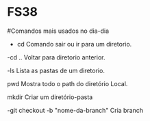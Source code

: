 # FS38

#Comandos mais usados no dia-dia

- cd
 Comando sair ou ir para um diretorio.

 -cd ..
 Voltar para diretorio anterior.

 -ls
 Lista as pastas de um diretorio.
 
 pwd
 Mostra todo o path do diretório Local.

 mkdir
 Criar um diretório-pasta

-git checkout -b "nome-da-branch"
 Cria branch